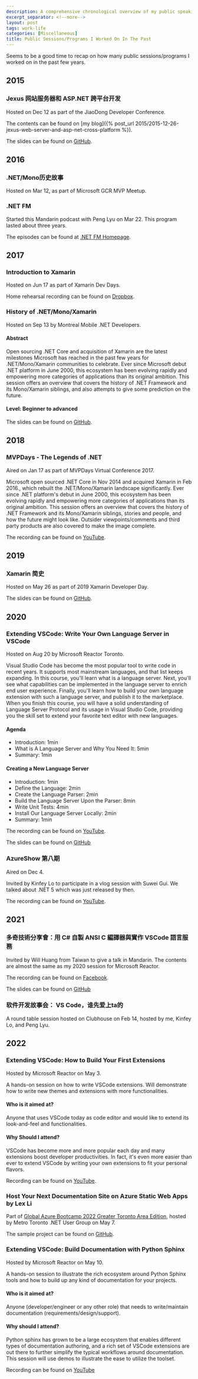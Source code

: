 ```yaml
---
description: A comprehensive chronological overview of my public speaking engagements, conference talks, and program contributions from 2015 to 2022, including topics on .NET, Xamarin, Visual Studio Code extensions, and documentation tools.
excerpt_separator: <!--more-->
layout: post
tags: work-life
categories: [Miscellaneous]
title: Public Sessions/Programs I Worked On In The Past
---
```

Seems to be a good time to recap on how many public sessions/programs I worked on in the past few years.
<!--more-->

## 2015

### Jexus 网站服务器和 ASP.NET 跨平台开发

Hosted on Dec 12 as part of the JiaoDong Developer Conference.

The contents can be found on [my blog]({% post_url 2015/2015-12-26-jexus-web-server-and-asp-net-cross-platform %}).

The slides can be found on [GitHub](https://github.com/lextm/slides/raw/master/JexusManager%20cn.pptx).

## 2016

### .NET/Mono历史故事

Hosted on Mar 12, as part of Microsoft GCR MVP Meetup.

### .NET FM

Started this Mandarin podcast with Peng Lyu on Mar 22. This program lasted about three years.

The episodes can be found at [.NET FM Homepage](https://podcast.dotnet.fm).

## 2017

### Introduction to Xamarin

Hosted on Jun 17 as part of Xamarin Dev Days.

Home rehearsal recording can be found on [Dropbox](https://www.dropbox.com/s/ollduu14h6cotpt/Introduction.m4a?dl=0).

### History of .NET/Mono/Xamarin

Hosted on Sep 13 by Montreal Mobile .NET Developers.

#### Abstract

Open sourcing .NET Core and acquisition of Xamarin are the latest milestones Microsoft has reached in the past few years for .NET/Mono/Xamarin communities to celebrate. Ever since Microsoft debut .NET platform in June 2000, this ecosystem has been evolving rapidly and empowering more categories of applications than its original ambition. This session offers an overview that covers the history of .NET Framework and its Mono/Xamarin siblings, and also attempts to give some prediction on the future.

#### Level: Beginner to advanced

The slides can be found on [GitHub](https://github.com/lextm/booksamples/blob/master/History_DotNet_Mono_en.pptx).

## 2018

### MVPDays - The Legends of .NET

Aired on Jan 17 as part of MVPDays Virtual Conference 2017.

Microsoft open sourced .NET Core in Nov 2014 and acquired Xamarin in Feb 2016., which rebuilt the .NET/Mono/Xamarin landscape significantly. Ever since .NET platform's debut in June 2000, this ecosystem has been evolving rapidly and empowering more categories of applications than its original ambition. This session offers an overview that covers the history of .NET Framework and its Mono/Xamarin siblings, stories and people, and how the future might look like. Outsider viewpoints/comments and third party products are also covered to make the image complete.

The recording can be found on [YouTube](https://www.youtube.com/watch?v=UtJ4N_SraCQ&t=1s).

## 2019

### Xamarin 简史

Hosted on May 26 as part of 2019 Xamarin Developer Day.

The slides can be found on [GitHub](https://github.com/lextm/slides/raw/master/xamarin-history.pptx).

## 2020

### Extending VSCode: Write Your Own Language Server in VSCode

Hosted on Aug 20 by Microsoft Reactor Toronto.

Visual Studio Code has become the most popular tool to write code in recent years. It supports most mainstream languages, and that list keeps expanding. In this course, you'll learn what is a language server. Next, you'll see what capabilities can be implemented in the language server to enrich end user experience. Finally, you'll learn how to build your own language extension with such a language server, and publish it to the marketplace. When you finish this course, you will have a solid understanding of Language Server Protocol and its usage in Visual Studio Code, providing you the skill set to extend your favorite text editor with new languages.

#### Agenda

* Introduction: 1min
* What is A Language Server and Why You Need It: 5min
* Summary: 1min

#### Creating a New Language Server

* Introduction: 1min
* Define the Language: 2min
* Create the Language Parser: 2min
* Build the Language Server Upon the Parser: 8min
* Write Unit Tests: 4min
* Install Our Language Server Locally: 2min
* Summary: 1min

The recording can be found on [YouTube](https://www.youtube.com/watch?v=H0p7tcUuJm0&t=1s).

The slides can be found on [GitHub](https://github.com/lextm/slides/blob/master/write-your-own-language-server.pdf)

### AzureShow 第八期

Aired on Dec 4.

Invited by Kinfey Lo to participate in a vlog session with Suwei Gui. We talked about .NET 5 which was just released by then.

The recording can be found on [YouTube](https://www.youtube.com/watch?v=cLxBHno83Zk).

## 2021

### 多奇技術分享會：用 C# 自製 ANSI C 編譯器與實作 VSCode 語言服務

Invited by Will Huang from Taiwan to give a talk in Mandarin. The contents are almost the same as my 2020 session for Microsoft Reactor.

The recording can be found on [Facebook](https://fb.watch/i35Ol1F5gx/).

The slides can be found on [GitHub](https://github.com/lextm/slides/raw/master/write-your-own-language-server-tw.pptx)

### 软件开发故事会： VS Code，谁先爱上ta的

A round table session hosted on Clubhouse on Feb 14, hosted by me, Kinfey Lo, and Peng Lyu.

## 2022

### Extending VSCode: How to Build Your First Extensions

Hosted by Microsoft Reactor on May 3.

A hands-on session on how to write VSCode extensions. Will demonstrate how to write new themes and extensions with more functionalities.

#### Who is it aimed at?

Anyone that uses VSCode today as code editor and would like to extend its look-and-feel and functionalities.

#### Why Should I attend?

VSCode has become more and more popular each day and many extensions boost developer productivities. In fact, it's even more easier than ever to extend VSCode by writing your own extensions to fit your personal flavors.

Recording can be found on [YouTube](https://www.youtube.com/watch?v=hE4F3LNxu4o&t=1s).

### Host Your Next Documentation Site on Azure Static Web Apps by Lex Li

Part of [Global Azure Bootcamp 2022 Greater Toronto Area Edition](https://www.meetup.com/metrotorontoug/events/283781596/), hosted by Metro Toronto .NET User Group on May 7.

The sample project can be found on [GitHub](https://github.com/lextm/azurebootcamp).

### Extending VSCode: Build Documentation with Python Sphinx

Hosted by Microsoft Reactor on May 10.

A hands-on session to illustrate the rich ecosystem around Python Sphinx tools and how to build up any kind of documentation for your projects. 

#### Who is it aimed at?

Anyone (developer/engineer or any other role) that needs to write/maintain documentation (requirements/design/support). 

#### Why should I attend?

Python sphinx has grown to be a large ecosystem that enables different types of documentation authoring, and a rich set of VSCode extensions are out there to further simplify the typical workflows around documentation. This session will use demos to illustrate the ease to utilize the toolset.

Recording can be found on [YouTube](https://www.youtube.com/watch?v=v2nLuDpigDA)
